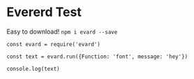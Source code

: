 # Evererd Test

Easy to download! 
`npm i evard --save`


```
const evard = require('evard')

const text = evard.run({Function: 'font', message: 'hey'})

console.log(text)
```